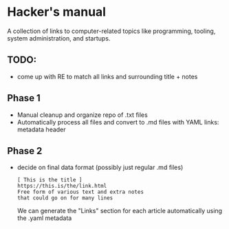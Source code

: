 Hacker's manual
===============
A collection of links to computer-related topics like programming, tooling, system administration, and startups.

TODO:
-----
  - come up with RE to match all links and surrounding title + notes


Phase 1
-------

  - Manual cleanup and organize repo of .txt files
  - Automatically process all files and convert to .md files with YAML links: metadata header


Phase 2
-------

  - decide on final data format (possibly just regular .md files)

        [ This is the title ]  
        https://this.is/the/link.html
        Free form of various text and extra notes
        that could go on for many lines

    We can generate the "Links" section for each article automatically using the .yaml metadata


